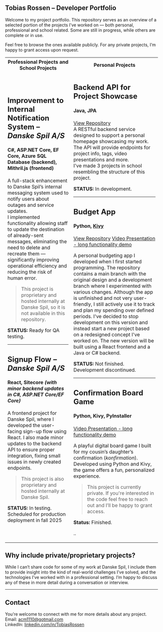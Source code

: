 ## Tobias Rossen – Developer Portfolio

Welcome to my project portfolio. This repository serves as an overview of a selected portion of the projects I’ve worked on — both personal, professional and school related. Some are still in progress, while others are complete or in use.

Feel free to browse the ones available publicly. For any private projects, I’m happy to grant access upon request.

<table>
  <tr>
    <th>Professional Projects and School Projects</th>
    <th>Personal Projects</th>
  </tr>
  <tr>
    <td>

## Improvement to Internal Notification System – *Danske Spil A/S*  
#### C#, ASP.NET Core, EF Core, Azure SQL Database (backend), Mithril.js (frontend)  

A full-stack enhancement to Danske Spil’s internal messaging system used to notify users about outages and service updates.  
I implemented functionality allowing staff to update the destination of already-sent messages, eliminating the need to delete and recreate them — significantly improving operational efficiency and reducing the risk of human error.  

> This project is proprietary and hosted internally at Danske Spil, so it is not available in this repository.

**STATUS:** Ready for QA testing.

---


## Signup Flow – *Danske Spil A/S*  
#### React, Sitecore *(with minor backend updates in C#, ASP.NET Core/EF Core)*  
 
A frontend project for Danske Spil, where I developed the user-facing sign-up flow using React. I also made minor updates to the backend API to ensure proper integration, fixing small issues in newly created endpoints.  

> This project is also proprietary and hosted internally at Danske Spil.

**STATUS:** In testing. Scheduled for production deployment in fall 2025


</td>
<td>

## Backend API for Project Showcase  
#### Java, JPA  
[View Repository](https://github.com/TRossen89/tobias-rossen-backend)  
A RESTful backend service designed to support a personal homepage showcasing my work. The API will provide endpoints for project info, tags, video presentations and more.  
I've made 3 projects in school resembling the structure of this project.  

**STATUS:** In development.

---

## Budget App  
#### Python, [Kivy](https://kivy.org/#home) 
[View Repository](https://github.com/TRossen89/the-budget-app-proto-type)
[Video Presentation - long functionality demo](https://youtu.be/dkUspd2dphs)  

A personal budgeting app I developed when I first started programming. The repository contains a main branch with the original design and a development branch where I experimented with various changes. 
Although the app is unfinished and not very user-friendly, I still actively use it to track and plan my spending over defined periods. I've decided to stop development on this version and instead start a new project based on a redesigned concept I've worked on. The new version will be built using a React frontend and a Java or C# backend.  

**STATUS:** Not finished. Development discontinued. 

---

## Confirmation Board Game 
#### Python, Kivy, PyInstaller  
[Video Presentation - long functionality demo](https://youtu.be/_-OWkPrC2eE)

A playful digital board game I built for my cousin’s daughter’s confirmation (*konfirmation*). Developed using Python and Kivy, the game offers a fun, personalized experience.  

> This project is currently private. If you're interested in the code feel free to reach out and I’ll be happy to grant access.

**Status:** Finished.

..  
  
</td>
</tr>
</table>

## Why include private/proprietary projects?

While I can’t share code for some of my work at Danske Spil, I include them to provide insight into the kind of real-world challenges I’ve solved, and the technologies I’ve worked with in a professional setting. I’m happy to discuss any of these in more detail during a conversation or interview.

---

## Contact

You’re welcome to connect with me for more details about any project.  
Email: acm1110@gotmail.com  
LinkedIn: [linkedin.com/in/TobiasRossen](https://linkedin.com/in/tobias-rossen-a3620668)
